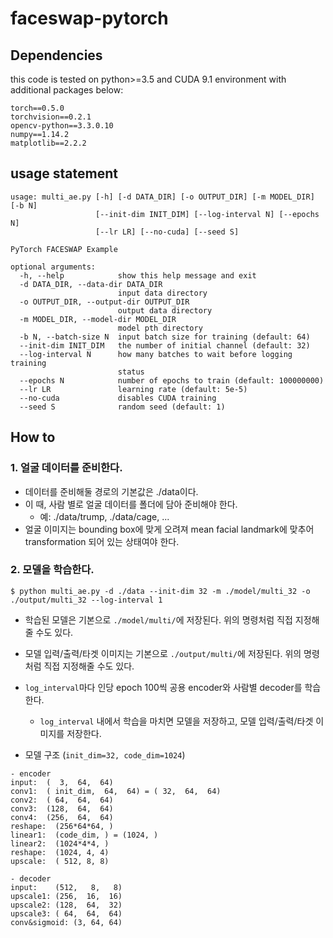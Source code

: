 # faceswap-pytorch

## Dependencies
this code is tested on python>=3.5 and CUDA 9.1 environment with additional packages below:
```
torch==0.5.0
torchvision==0.2.1
opencv-python==3.3.0.10
numpy==1.14.2
matplotlib==2.2.2
```

## usage statement

```
usage: multi_ae.py [-h] [-d DATA_DIR] [-o OUTPUT_DIR] [-m MODEL_DIR] [-b N]
                   [--init-dim INIT_DIM] [--log-interval N] [--epochs N]
                   [--lr LR] [--no-cuda] [--seed S]

PyTorch FACESWAP Example

optional arguments:
  -h, --help            show this help message and exit
  -d DATA_DIR, --data-dir DATA_DIR
                        input data directory
  -o OUTPUT_DIR, --output-dir OUTPUT_DIR
                        output data directory
  -m MODEL_DIR, --model-dir MODEL_DIR
                        model pth directory
  -b N, --batch-size N  input batch size for training (default: 64)
  --init-dim INIT_DIM   the number of initial channel (default: 32)
  --log-interval N      how many batches to wait before logging training
                        status
  --epochs N            number of epochs to train (default: 100000000)
  --lr LR               learning rate (default: 5e-5)
  --no-cuda             disables CUDA training
  --seed S              random seed (default: 1)
```

## How to

### 1. 얼굴 데이터를 준비한다.

- 데이터를 준비해둘 경로의 기본값은 ./data이다.
- 이 때, 사람 별로 얼굴 데이터를 폴더에 담아 준비해야 한다.
    - 예: ./data/trump, ./data/cage, ...
- 얼굴 이미지는 bounding box에 맞게 오려져 mean facial landmark에 맞추어 transformation 되어 있는 상태여야 한다.

### 2. 모델을 학습한다.

```
$ python multi_ae.py -d ./data --init-dim 32 -m ./model/multi_32 -o ./output/multi_32 --log-interval 1
```

- 학습된 모델은 기본으로 `./model/multi/`에 저장된다. 위의 명령처럼 직접 지정해줄 수도 있다.
- 모델 입력/출력/타겟 이미지는 기본으로 `./output/multi/`에 저장된다. 위의 명령처럼 직접 지정해줄 수도 있다.
- `log_interval`마다 인당 epoch 100씩 공용 encoder와 사람별 decoder를 학습한다.
    - `log_interval` 내에서 학습을 마치면 모델을 저장하고, 모델 입력/출력/타겟 이미지를 저장한다.
    
- 모델 구조 (`init_dim=32, code_dim=1024`)
```
- encoder
input:  (  3,  64,  64)
conv1:  ( init_dim,  64,  64) = ( 32,  64,  64)
conv2:  ( 64,  64,  64)
conv3:  (128,  64,  64)
conv4:  (256,  64,  64)
reshape:  (256*64*64, )
linear1:  (code_dim, ) = (1024, )
linear2:  (1024*4*4, )
reshape:  (1024, 4, 4)
upscale:  ( 512, 8, 8)

- decoder
input:    (512,   8,   8)
upscale1: (256,  16,  16)
upscale2: (128,  64,  32)
upscale3: ( 64,  64,  64)
conv&sigmoid: (3, 64, 64)
```
